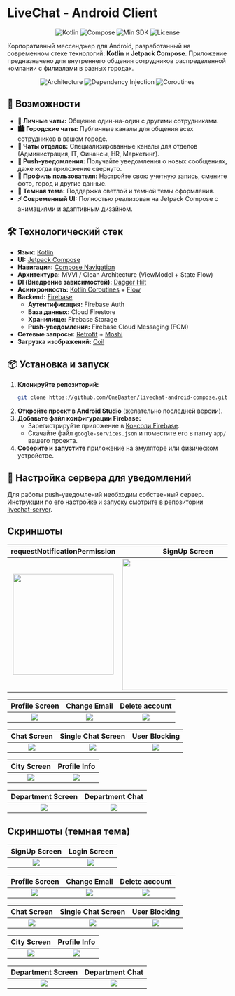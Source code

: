 # LiveChat - Android Client

<div align="center">

![Kotlin](https://img.shields.io/badge/Kotlin-1.9.21-blue?logo=kotlin)
![Compose](https://img.shields.io/badge/Jetpack%20Compose-1.5.4-brightgreen)
![Min SDK](https://img.shields.io/badge/min%20SDK-24-orange)
![License](https://img.shields.io/badge/license-MIT-lightgrey)

</div>

Корпоративный мессенджер для Android, разработанный на современном стеке технологий: **Kotlin** и **Jetpack Compose**. Приложение предназначено для внутреннего общения сотрудников распределенной компании с филиалами в разных городах.

<p align="center">
  <img src="https://img.shields.io/badge/Architecture-MVVI / Clean-yellow" alt="Architecture">
  <img src="https://img.shields.io/badge/DI-Hilt-important" alt="Dependency Injection">
  <img src="https://img.shields.io/badge/Async-Coroutines / Flow-9cf" alt="Coroutines">
</p>

## 🚀 Возможности

*   **📱 Личные чаты:** Общение один-на-один с другими сотрудниками.
*   **🏙️ Городские чаты:** Публичные каналы для общения всех сотрудников в вашем городе.
*   **🏢 Чаты отделов:** Специализированные каналы для отделов (Администрация, IT, Финансы, HR, Маркетинг).
*   **🔔 Push-уведомления:** Получайте уведомления о новых сообщениях, даже когда приложение свернуто.
*   **👤 Профиль пользователя:** Настройте свою учетную запись, смените фото, город и другие данные.
*   **🎨 Темная тема:** Поддержка светлой и темной темы оформления.
*   **⚡ Современный UI:** Полностью реализован на Jetpack Compose с анимациями и адаптивным дизайном.

## 🛠️ Технологический стек

*   **Язык:** [Kotlin](https://kotlinlang.org/)
*   **UI:** [Jetpack Compose](https://developer.android.com/jetpack/compose)
*   **Навигация:** [Compose Navigation](https://developer.android.com/jetpack/compose/navigation)
*   **Архитектура:** MVVI / Clean Architecture (ViewModel + State Flow)
*   **DI (Внедрение зависимостей):** [Dagger Hilt](https://dagger.dev/hilt/)
*   **Асинхронность:** [Kotlin Coroutines](https://kotlinlang.org/docs/coroutines-guide.html) + [Flow](https://kotlinlang.org/docs/flow.html)
*   **Backend:** [Firebase](https://firebase.google.com/)
    *   **Аутентификация:** Firebase Auth
    *   **База данных:** Cloud Firestore
    *   **Хранилище:** Firebase Storage
    *   **Push-уведомления:** Firebase Cloud Messaging (FCM)
*   **Сетевые запросы:** [Retrofit](https://square.github.io/retrofit/) + [Moshi](https://github.com/square/moshi)
*   **Загрузка изображений:** [Coil](https://coil-kt.github.io/coil/)

## 📦 Установка и запуск

1.  **Клонируйте репозиторий:**
    ```bash
    git clone https://github.com/OneBasten/livechat-android-compose.git
    ```
2.  **Откройте проект в Android Studio** (желательно последней версии).
3.  **Добавьте файл конфигурации Firebase:**
    *   Зарегистрируйте приложение в [Консоли Firebase](https://console.firebase.google.com/).
    *   Скачайте файл `google-services.json` и поместите его в папку `app/` вашего проекта.
4.  **Соберите и запустите** приложение на эмуляторе или физическом устройстве.

## 🔧 Настройка сервера для уведомлений

Для работы push-уведомлений необходим собственный сервер. Инструкции по его настройке и запуску смотрите в репозитории [livechat-server](https://github.com/OneBasten/livechat-server).

## Скриншоты

|      requestNotificationPermission   |            SignUp Screen             |                Login Screen               |                Calendar                   |
| :----------------------------------: | :----------------------------------: | :---------------------------------------: | :---------------------------------------: |
| <img src="screenshots/notifications.png" width="230">   | <img src="screenshots/signup.png" width="300">          |        <img src="screenshots/login.png" width="300">         |        <img src="screenshots/calendar.png" width="300">      |

|            Profile Screen           |                Change Email                |                Delete account            |
| :----------------------------------:| :---------------------------------------:  | :---------------------------------------:|
| ![](screenshots/profilescreen.png)  |        ![](screenshots/changeemail.png)    |      ![](screenshots/deleteaccount.png)  | 

|            Chat Screen              |                Single Chat Screen         |                User Blocking             |
| :----------------------------------:| :---------------------------------------: | :---------------------------------------:|
| ![](screenshots/chatscreen.png)     |        ![](screenshots/singlechat.png)    |      ![](screenshots/profileblock.png)   | 

|            City Screen              |                Profile Info               |           
| :----------------------------------:| :---------------------------------------: |
| ![](screenshots/cityscreen.png)     |   ![](screenshots/profileinfochat.png)    |   

|            Department Screen          |                Department Chat           |           
| :----------------------------------:  | :---------------------------------------:|
| ![](screenshots/departmentscreen.png) |   ![](screenshots/departmentchat.png)    | 

## Скриншоты (темная тема)

|            SignUp Screen             |                Login Screen               |
| :----------------------------------: | :---------------------------------------: |
| ![](screenshots/signupblack.png)     |        ![](screenshots/loginblack.png)    |

|            Profile Screen           |                Change Email                |                Delete account            |
| :----------------------------------:| :---------------------------------------:  | :---------------------------------------:|
| ![](screenshots/profilescreenblack.png)  |        ![](screenshots/changeemailblack.png)    |      ![](screenshots/deleteaccountblack.png)  | 

|            Chat Screen              |                Single Chat Screen         |                User Blocking             |
| :----------------------------------:| :---------------------------------------: | :---------------------------------------:|
| ![](screenshots/chatscreenblack.png)     |        ![](screenshots/singlechatblack.png)    |      ![](screenshots/profileblockblack.png)   | 

|            City Screen               |                Profile Info               |           
| :----------------------------------: | :---------------------------------------: |
| ![](screenshots/cityscreenblack.png) |   ![](screenshots/profileinfochatblack.png)    |   

|            Department Screen               |                Department Chat            |           
| :----------------------------------:       | :---------------------------------------: |
| ![](screenshots/departmentscreenblack.png) |   ![](screenshots/departmentchatblack.png)| 



